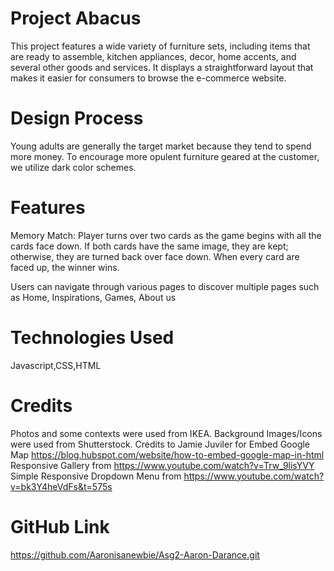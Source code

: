 # Project Abacus

This project features a wide variety of furniture sets, including items that are ready to assemble, kitchen appliances, decor, home accents, and several other goods and services. It displays a straightforward layout that makes it easier for consumers to browse the e-commerce website.

# Design Process

Young adults are generally the target market because they tend to spend more money. To encourage more opulent furniture geared at the customer, we utilize dark color schemes.

# Features

Memory Match: Player turns over two cards as the game begins with all the cards face down. If both cards have the same image, they are kept; otherwise, they are turned back over face down. When every card are faced up, the winner wins.

Users can navigate through various pages to discover multiple pages such as Home, Inspirations, Games, About us

# Technologies Used

Javascript,CSS,HTML

# Credits

Photos and some contexts were used from IKEA.
Background Images/Icons were used from Shutterstock.
Credits to Jamie Juviler for Embed Google Map https://blog.hubspot.com/website/how-to-embed-google-map-in-html
Responsive Gallery from https://www.youtube.com/watch?v=Trw_9lisYVY
Simple Responsive Dropdown Menu from https://www.youtube.com/watch?v=bk3Y4heVdFs&t=575s

# GitHub Link

https://github.com/Aaronisanewbie/Asg2-Aaron-Darance.git
